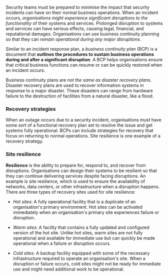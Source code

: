 
Security teams must be prepared to minimise the impact that security incidents can have on their normal business operations. When an incident occurs, *organisations might experience significant disruptions to the functionality* of their systems and services. Prolonged disruption to systems and services can have serious effects, causing legal, financial, and reputational damages. Organisations can use business continuity planning so that they can *remain operational during any major disruptions*.

Similar to an incident response plan, a *business continuity plan* (BCP) is a document that **outlines the procedures to sustain business operations during and after a significant disruption**. A BCP helps organisations ensure that critical business functions can resume or can be quickly restored when an incident occurs.

Business continuity plans are *not the same as disaster recovery plans*. Disaster recovery plans are used to recover information systems in response to a major disaster. These disasters can range from hardware failure to the destruction of facilities from a natural disaster, like a flood. 

### Recovery strategies 

When an outage occurs due to a security incident, organisations must have some sort of a functional recovery plan set to resolve the issue and get systems fully operational. BCPs can include strategies for recovery that focus on returning to normal operations. Site resilience is one example of a recovery strategy. 

### Site resilience 

**Resilience** is the ability to prepare for, respond to, and recover from disruptions. Organisations can design their systems to be resilient so that they can continue delivering services despite facing disruptions. An example is site resilience, which is used to ensure the availability of networks, data centers, or other infrastructure when a disruption happens. There are three types of recovery sites used for site resilience:

- *Hot sites*: A fully operational facility that is a duplicate of an organisation's primary environment. Hot sites can be activated immediately when an organisation's primary site experiences failure or disruption.

- *Warm sites*: A facility that contains a fully updated and configured version of the hot site. Unlike hot sites, warm sites are not fully operational and available for immediate use but can quickly be made operational when a failure or disruption occurs.

- *Cold sites*: A backup facility equipped with some of the necessary infrastructure required to operate an organisation's site. When a disruption or failure occurs, cold sites might not be ready for immediate use and might need additional work to be operational.
